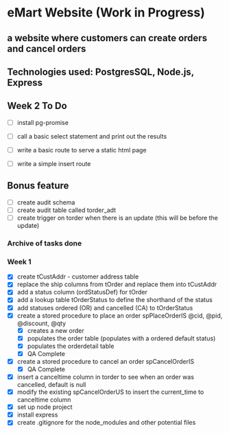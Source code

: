 # eMart Website (Work in Progress)
## a website where customers can create orders and cancel orders
## Technologies used: PostgresSQL, Node.js, Express 

## Week 2 To Do
- [ ] install pg-promise
- [ ] call a basic select statement and print out the results
- [ ] write a basic route to serve a static html page
- [ ] write a simple insert route


## Bonus feature 
- [ ] create audit schema
- [ ] create audit table called torder_adt
- [ ] create trigger on torder when there is an update (this will be before the update)

### Archive of tasks done
### Week 1
- [X] create tCustAddr - customer address table
- [X] replace the ship columns from tOrder and replace them into tCustAddr
- [X] add a status column (ordStatusDef) for tOrder
- [X] add a lookup table tOrderStatus to define the shorthand of the status
- [X] add statuses ordered (OR) and cancelled (CA) to tOrderStatus
- [X] create a stored procedure to place an order spPlaceOrderIS @cid, @pid, @discount, @qty 
  - [X] creates a new order
  - [X] populates the order table (populates with a ordered default status)
  - [X] populates the orderdetail table
  - [X] QA Complete
- [X] create a stored procedure to cancel an order spCancelOrderIS
  - [X] QA Complete
- [X] insert a canceltime column in torder to see when an order was cancelled, default is null
- [X] modify the existing spCancelOrderUS to insert the current_time to canceltime column
- [X] set up node project
- [X] install express
- [X] create .gitignore for the node_modules and other potential files
